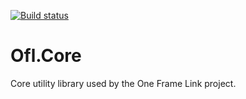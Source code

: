 [![Build status](https://ci.appveyor.com/api/projects/status/ep1i6uc1vom2absw?svg=true)](https://ci.appveyor.com/project/OneFrameLink/ofl-core)

# Ofl.Core
Core utility library used by the One Frame Link project.